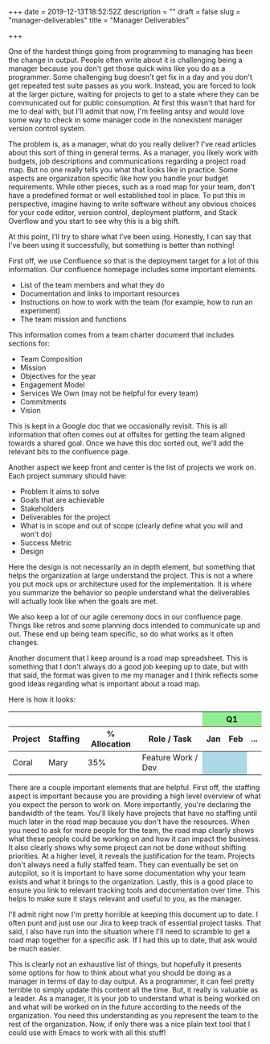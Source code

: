 +++
date = 2019-12-13T18:52:52Z
description = ""
draft = false
slug = "manager-deliverables"
title = "Manager Deliverables"

+++

One of the hardest things going from programming to managing has been the change in output. People often write about it is challenging being a manager because you don't get those quick wins like you do as a programmer. Some challenging bug doesn't get fix in a day and you don't get repeated test suite passes as you work. Instead, you are forced to look at the larger picture, waiting for projects to get to a state where they can be communicated out for public consumption. At first this wasn't that hard for me to deal with, but I'll admit that now, I'm feeling antsy and would love some way to check in some manager code in the nonexistent manager version control system.

The problem is, as a manager, what do you really deliver? I've read articles about this sort of thing in general terms. As a manager, you likely work with budgets, job descriptions and communications regarding a project road map. But no one really tells you what that looks like in practice. Some aspects are organization specific like how you handle your budget requirements. While other pieces, such as a road map for your team, don't have a predefined format or well established tool in place. To put this in perspective, imagine having to write software without any obvious choices for your code editor, version control, deployment platform, and Stack Overflow and you start to see why this is a big shift.

At this point, I'll try to share what I've been using. Honestly, I can say that I've been using it successfully, but something is better than nothing!

First off, we use Confluence so that is the deployment target for a lot of this information. Our confluence homepage includes some important elements.

* List of the team members and what they do
* Documentation and links to important resources
* Instructions on how to work with the team (for example, how to run an experiment)
* The team mission and functions

This information comes from a team charter document that includes sections for:

* Team Composition
* Mission
* Objectives for the year
* Engagement Model
* Services We Own (may not be helpful for every team)
* Commitments
* Vision

This is kept in a Google doc that we occasionally revisit. This is all information that often comes out at offsites for getting the team aligned towards a shared goal. Once we have this doc sorted out, we'll add the relevant bits to the confluence page.

Another aspect we keep front and center is the list of projects we work on. Each project summary should have:

* Problem it aims to solve
* Goals that are achievable
* Stakeholders
* Deliverables for the project
* What is in scope and out of scope (clearly define what you will and won't do)
* Success Metric
* Design

Here the design is not necessarily an in depth element, but something that helps the organization at large understand the project. This is not a where you put mock ups or architecture used for the implementation. It is where you summarize the behavior so people understand what the deliverables will actually look like when the goals are met.

We also keep a lot of our agile ceremony docs in our confluence page. Things like retros and some planning docs intended to communicate up and out. These end up being team specific, so do what works as it often changes.

Another document that I keep around is a road map spreadsheet. This is something that I don't always do a good job keeping up to date, but with that said, the format was given to me my manager and I think reflects some good ideas regarding what is important about a road map.

Here is how it looks:

<table>
    <thead>
        <tr>
            <th colspan=4></th>
            <th bgcolor="lightgreen" colspan=3>Q1</th>
        </tr>
        <tr>
    	    <th>Project</th>
        	<th>Staffing</th>
        	<th>% Allocation</th>
        	<th>Role / Task</th>
            <th>Jan</th>
            <th>Feb</th>
            <th>...</th>
        </tr>
    </thead>
    <tbody>
        <tr>
            <td>Coral</td>
            <td>Mary</td>
            <td>35%</td>
            <td>Feature Work / Dev</td>
            <td bgcolor="lightblue"></td>
            <td bgcolor="lightblue"></td>
            <td></td>
        </tr>
    </tbody>
</table>

There are a couple important elements that are helpful. First off, the staffing aspect is important because you are providing a high level overview of what you expect the person to work on. More importantly, you're declaring the bandwidth of the team. You'll likely have projects that have no staffing until much later in the road map because you don't have the resources. When you need to ask for more people for the team, the road map clearly shows what these people could be working on and how it can impact the business. It also clearly shows why some project can not be done without shifting priorities. At a higher level, it reveals the justification for the team. Projects don't always need a fully staffed team. They can eventually be set on autopilot, so it is important to have some documentation why your team exists and what it brings to the organization. Lastly, this is a good place to ensure you link to relevant tracking tools and documentation over time. This helps to make sure it stays relevant and useful to you, as the manager.

I'll admit right now I'm pretty horrible at keeping this document up to date. I often punt and just use our Jira to keep track of essential project tasks. That said, I also have run into the situation where I'll need to scramble to get a road map together for a specific ask. If I had this up to date, that ask would be much easier.

This is clearly not an exhaustive list of things, but hopefully it presents some options for how to think about what you should be doing as a manager in terms of day to day output. As a programmer, it can feel pretty terrible to simply update this content all the time. But, it really is valuable as a leader. As a manager, it is your job to understand what is being worked on and what will be worked on in the future according to the needs of the organization. You need this understanding as you represent the team to the rest of the organization. Now, if only there was a nice plain text tool that I could use with Emacs to work with all this stuff!
